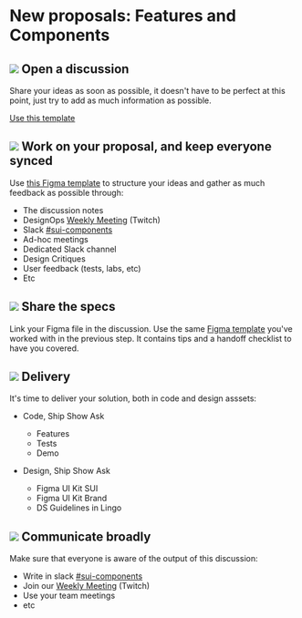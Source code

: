 # New proposals: Features and Components

## ![](https://raw.githubusercontent.com/turolopezsanabria/design-systems-playbook/master/ASSETS/Badge-Counter-1.png) Open a discussion

Share your ideas as soon as possible, it doesn't have to be perfect at this point, just try to add as much information as possible.

[Use this template](https://github.com/SUI-Components/sui-components/discussions/2125)

## ![](https://raw.githubusercontent.com/turolopezsanabria/design-systems-playbook/master/ASSETS/Badge-Counter-2.png) Work on your proposal, and keep everyone synced

Use [this Figma template](https://www.figma.com/file/gwZ74U8HHbPl3l5vbwHHrO/Template---Specs-for-Components?node-id=706%3A626) to structure your ideas and gather as much feedback as possible through:

* The discussion notes
* DesignOps [Weekly Meeting](Weekly-streamings.md) (Twitch)
* Slack [#sui-components](https://adevinta.slack.com/archives/C018Q6WBJ85)
* Ad-hoc meetings
* Dedicated Slack channel
* Design Critiques
* User feedback (tests, labs, etc)
* Etc

## ![](https://raw.githubusercontent.com/turolopezsanabria/design-systems-playbook/master/ASSETS/Badge-Counter-3.png) Share the specs

Link your Figma file in the discussion.
Use the same [Figma template](https://www.figma.com/file/gwZ74U8HHbPl3l5vbwHHrO/Template---Specs-for-Components?node-id=706%3A626) you've worked with in the previous step. It contains tips and a handoff checklist to have you covered.

## ![](https://raw.githubusercontent.com/turolopezsanabria/design-systems-playbook/master/ASSETS/Badge-Counter-4.png) Delivery

It's time to deliver your solution, both in code and design asssets:

* Code, Ship Show Ask
    * Features
    * Tests
    * Demo

* Design, Ship Show Ask
    * Figma UI Kit SUI
    * Figma UI Kit Brand
    * DS Guidelines in Lingo

## ![](https://raw.githubusercontent.com/turolopezsanabria/design-systems-playbook/master/ASSETS/Badge-Counter-5.png) Communicate broadly

Make sure that everyone is aware of the output of this discussion:

* Write in slack [#sui-components](https://adevinta.slack.com/archives/C018Q6WBJ85)
* Join our [Weekly Meeting](Weekly-streamings.md) (Twitch)
* Use your team meetings
* etc